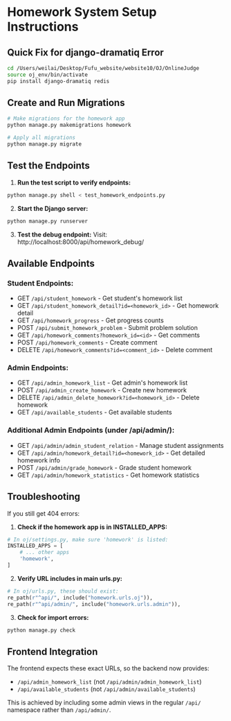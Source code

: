 # Homework System Setup Instructions

## Quick Fix for django-dramatiq Error

```bash
cd /Users/weilai/Desktop/Fufu_website/website10/OJ/OnlineJudge
source oj_env/bin/activate
pip install django-dramatiq redis
```

## Create and Run Migrations

```bash
# Make migrations for the homework app
python manage.py makemigrations homework

# Apply all migrations
python manage.py migrate
```

## Test the Endpoints

1. **Run the test script to verify endpoints:**
```bash
python manage.py shell < test_homework_endpoints.py
```

2. **Start the Django server:**
```bash
python manage.py runserver
```

3. **Test the debug endpoint:**
Visit: http://localhost:8000/api/homework_debug/

## Available Endpoints

### Student Endpoints:
- GET `/api/student_homework` - Get student's homework list
- GET `/api/student_homework_detail?id=<homework_id>` - Get homework detail
- GET `/api/homework_progress` - Get progress counts
- POST `/api/submit_homework_problem` - Submit problem solution
- GET `/api/homework_comments?homework_id=<id>` - Get comments
- POST `/api/homework_comments` - Create comment
- DELETE `/api/homework_comments?id=<comment_id>` - Delete comment

### Admin Endpoints:
- GET `/api/admin_homework_list` - Get admin's homework list
- POST `/api/admin_create_homework` - Create new homework
- DELETE `/api/admin_delete_homework?id=<homework_id>` - Delete homework
- GET `/api/available_students` - Get available students

### Additional Admin Endpoints (under /api/admin/):
- GET `/api/admin/admin_student_relation` - Manage student assignments
- GET `/api/admin/homework_detail?id=<homework_id>` - Get detailed homework info
- POST `/api/admin/grade_homework` - Grade student homework
- GET `/api/admin/homework_statistics` - Get homework statistics

## Troubleshooting

If you still get 404 errors:

1. **Check if the homework app is in INSTALLED_APPS:**
```python
# In oj/settings.py, make sure 'homework' is listed:
INSTALLED_APPS = [
    # ... other apps
    'homework',
]
```

2. **Verify URL includes in main urls.py:**
```python
# In oj/urls.py, these should exist:
re_path(r"^api/", include("homework.urls.oj")),
re_path(r"^api/admin/", include("homework.urls.admin")),
```

3. **Check for import errors:**
```bash
python manage.py check
```

## Frontend Integration

The frontend expects these exact URLs, so the backend now provides:
- `/api/admin_homework_list` (not `/api/admin/admin_homework_list`)
- `/api/available_students` (not `/api/admin/available_students`)

This is achieved by including some admin views in the regular `/api/` namespace rather than `/api/admin/`.